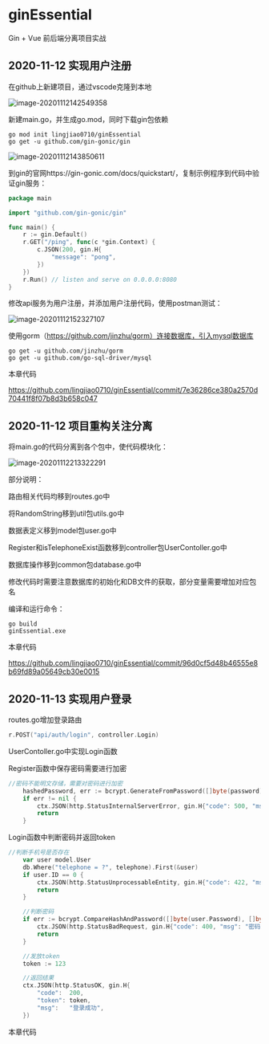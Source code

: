 # ginEssential
Gin + Vue 前后端分离项目实战



## 2020-11-12 实现用户注册

在github上新建项目，通过vscode克隆到本地

![image-20201112142549358](https://i.loli.net/2020/11/12/ky2ST3XBwNR4E5G.png)

新建main.go，并生成go.mod，同时下载gin包依赖

```shell
go mod init lingjiao0710/ginEssential
go get -u github.com/gin-gonic/gin
```

![image-20201112143850611](https://i.loli.net/2020/11/12/wNxrl1dO8EJPTIa.png)

到gin的官网https://gin-gonic.com/docs/quickstart/，复制示例程序到代码中验证gin服务：

```go
package main

import "github.com/gin-gonic/gin"

func main() {
	r := gin.Default()
	r.GET("/ping", func(c *gin.Context) {
		c.JSON(200, gin.H{
			"message": "pong",
		})
	})
	r.Run() // listen and serve on 0.0.0.0:8080
}
```

修改api服务为用户注册，并添加用户注册代码，使用postman测试：

![image-20201112152327107](https://i.loli.net/2020/11/12/ryVitIvqOoHJ6RQ.png)

使用gorm（https://github.com/jinzhu/gorm）连接数据库，引入mysql数据库

```shell
go get -u github.com/jinzhu/gorm
go get -u github.com/go-sql-driver/mysql
```

本章代码

https://github.com/lingjiao0710/ginEssential/commit/7e36286ce380a2570d70441f8f07b8d3b658c047



## 2020-11-12 项目重构关注分离

将main.go的代码分离到各个包中，使代码模块化：

![image-20201112213322291](https://i.loli.net/2020/11/12/AMueOx4GHlVdyFX.png)

部分说明：

路由相关代码均移到routes.go中

将RandomString移到util包utils.go中

数据表定义移到model包user.go中

Register和isTelephoneExist函数移到controller包UserContoller.go中

数据库操作移到common包database.go中

修改代码时需要注意数据库的初始化和DB文件的获取，部分变量需要增加对应包名

编译和运行命令：

```shell
go build
ginEssential.exe
```

本章代码

https://github.com/lingjiao0710/ginEssential/commit/96d0cf5d48b46555e8b69fd89a05649cb30e0015



## 2020-11-13 实现用户登录

routes.go增加登录路由

```go
r.POST("api/auth/login", controller.Login)
```

UserContoller.go中实现Login函数

Register函数中保存密码需要进行加密

```go
//密码不能明文存储，需要对密码进行加密
	hashedPassword, err := bcrypt.GenerateFromPassword([]byte(password), bcrypt.DefaultCost)
	if err != nil {
		ctx.JSON(http.StatusInternalServerError, gin.H{"code": 500, "msg": "密码加密错误"})
		return
	}
```

Login函数中判断密码并返回token

```go
//判断手机号是否存在
	var user model.User
	db.Where("telephone = ?", telephone).First(&user)
	if user.ID == 0 {
		ctx.JSON(http.StatusUnprocessableEntity, gin.H{"code": 422, "msg": "用户不存在"})
		return
	}

	//判断密码
	if err := bcrypt.CompareHashAndPassword([]byte(user.Password), []byte(password)); err != nil {
		ctx.JSON(http.StatusBadRequest, gin.H{"code": 400, "msg": "密码错误"})
		return
	}

	//发放token
	token := 123

	//返回结果
	ctx.JSON(http.StatusOK, gin.H{
		"code":  200,
		"token": token,
		"msg":   "登录成功",
	})
```

本章代码

